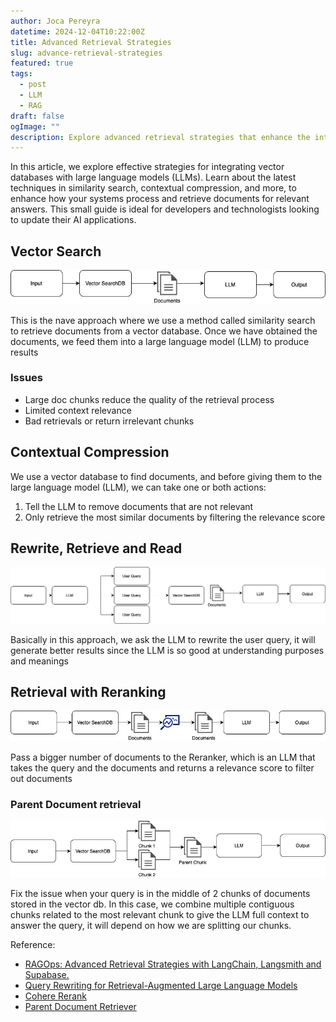 ```yaml
---
author: Joca Pereyra
datetime: 2024-12-04T10:22:00Z
title: Advanced Retrieval Strategies
slug: advance-retrieval-strategies
featured: true
tags:
  - post
  - LLM
  - RAG
draft: false
ogImage: ""
description: Explore advanced retrieval strategies that enhance the integration of vector databases with large language models (LLMs). This detailed guide delves into the challenges and solutions associated with document retrieval, including techniques like similarity search, contextual compression, query rewriting, reranking, and parent document retrieval. Learn how to optimize document processing for better accuracy and relevance in AI-driven systems. Discover practical solutions for handling large document chunks, improving context relevance, and ensuring that only the most pertinent documents are fed into LLMs. Perfect for developers and technologists seeking to refine their retrieval systems using the latest advancements in AI and database management.
---
```


In this article, we explore effective strategies for integrating vector databases with large language models (LLMs). Learn about the latest techniques in similarity search, contextual compression, and more, to enhance how your systems process and retrieve documents for relevant answers. This small guide is ideal for developers and technologists looking to update their AI applications.

## Vector Search

![Vector Search](https://raw.githubusercontent.com/devjoca/devjoca.com/main/src/images/rag-vector.jpg)

This is the nave approach where we use a method called similarity search to retrieve documents from a vector database. Once we have obtained the documents, we feed them into a large language model (LLM) to produce results

### Issues

- Large doc chunks reduce the quality of the retrieval process
- Limited context relevance
- Bad retrievals or return irrelevant chunks

## Contextual Compression

We use a vector database to find documents, and before giving them to the large language model (LLM), we can take one or both actions:

1. Tell the LLM to remove documents that are not relevant
2. Only retrieve the most similar documents by filtering the relevance score

## Rewrite, Retrieve and Read

![RRR](https://raw.githubusercontent.com/devjoca/devjoca.com/main/src/images/rag-rrr.jpg)

Basically in this approach, we ask the LLM to rewrite the user query, it will generate better results since the LLM is so good at understanding purposes and meanings

## Retrieval with Reranking

![Reranker](https://raw.githubusercontent.com/devjoca/devjoca.com/main/src/images/rag-reranker.jpg)

Pass a bigger number of documents to the Reranker, which is an LLM that takes the query and the documents and returns a relevance score to filter out documents

### Parent Document retrieval

![Parent document retrieval](https://raw.githubusercontent.com/devjoca/devjoca.com/main/src/images/rag-parent-chunk.jpg)

Fix the issue when your query is in the middle of 2 chunks of documents stored in the vector db. In this case, we combine multiple contiguous chunks related to the most relevant chunk to give the LLM full context to answer the query, it will depend on how we are splitting our chunks.

Reference:

- [RAGOps: Advanced Retrieval Strategies with LangChain, Langsmith and Supabase.](https://www.youtube.com/watch?v=EuHderGVUs8)
- [Query Rewriting for Retrieval-Augmented Large Language Models](ERReadad)
- [Cohere Rerank](https://cohere.com/rerank)
- [Parent Document Retriever](https://python.langchain.com/docs/modules/data_connection/retrievers/parent_document_retriever/)

